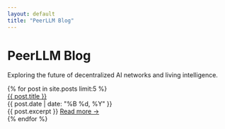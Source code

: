 ```yaml
---
layout: default
title: "PeerLLM Blog"
---
```


<div class="hero">
  <h1>PeerLLM Blog</h1>
  <p>Exploring the future of decentralized AI networks and living intelligence.</p>
</div>

<div class="blog-list">
  {% for post in site.posts limit:5 %}
  <div class="post-item">
    <div class="post-title">
      <a href="{{ post.url | relative_url }}">{{ post.title }}</a>
    </div>
    <div class="post-meta">
      {{ post.date | date: "%B %d, %Y" }}
    </div>
    <div class="post-excerpt">
      {{ post.excerpt }}
      <a href="{{ post.url | relative_url }}"> Read more →</a>
    </div>
  </div>
  {% endfor %}
</div>
